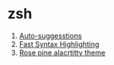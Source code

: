 # zsh

1. [Auto-suggesstions](https://github.com/zsh-users/zsh-autosuggestions)
2. [Fast Syntax Highlighting](https://github.com/zdharma-continuum/fast-syntax-highlighting)
3. [Rose pine alacrtitty theme](https://github.com/rose-pine/alacritty?tab=readme-ov-file)
